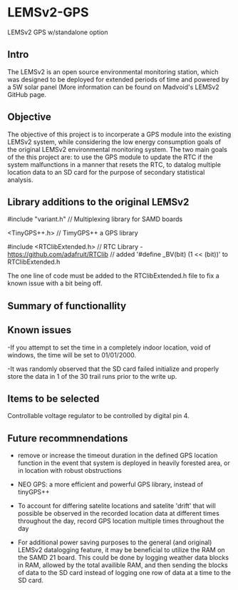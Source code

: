 # LEMSv2-GPS
LEMSv2 GPS w/standalone option

## Intro

The LEMSv2 is an open source environmental monitoring station, which was designed to be deployed for extended periods of time and powered by a 5W solar panel (More information can be found on Madvoid's LEMSv2 GitHub page.

## Objective
The objective of this project is to incorperate a GPS module into the existing LEMSv2 system, while considering the low energy consumption goals of the original LEMSv2 environmental monitoring system. The two main goals of the this project are: to use the GPS module to update the RTC if the system malfunctions in a manner that resets the RTC, to datalog multiple location data to an SD card for the purpose of secondary statistical analysis.

## Library additions to the original LEMSv2

#include "variant.h"            // Multiplexing library for SAMD boards

<TinyGPS++.h>          // TimyGPS++ a GPS library

#include <RTClibExtended.h>             // RTC Library - https://github.com/adafruit/RTClib
// added '#define _BV(bit) (1 << (bit))' to RTClibExtended.h

The one line of code must be added to the RTClibExtended.h file to fix a known issue with a bit being off.


## Summary of functionallity

## Known issues

-If you attempt to set the time in a completely indoor location, void of windows, the time will be set to 01/01/2000.

-It was randomly observed that the SD card failed initialize and properly store the data in 1 of the 30 trail runs prior to the write up.

## Items to be selected

Controllable voltage regulator to be controlled by digital pin 4.

## Future recommnendations

  - remove or increase the timeout duration in the defined GPS location function in the event that system is deployed in heavily forested area, or in location with robust obstructions

  - NEO GPS: a more efficient and powerful GPS library, instead of tinyGPS++

  - To account for differing satelite locations and satelite 'drift' that will possible be observed in the recorded location data at different times throughout the day, record GPS location multiple times throughout the day

  - For additional power saving purposes to the general (and original) LEMSv2 datalogging feature, it may be beneficial to utilize the RAM on the SAMD 21 board. This could be done by logging weather data blocks in RAM, allowed by the total availible RAM, and then sending the blocks of data to the SD card instead of logging one row of data at a time to the SD card.

